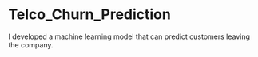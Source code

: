 # Telco_Churn_Prediction
 I developed a machine learning model that can predict customers leaving the company.
